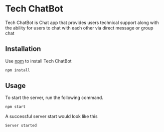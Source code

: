 # Tech ChatBot

Tech ChatBot is Chat app that provides users technical support along with the ability for users to chat with each other via direct message or group chat

## Installation

Use [npm](https://www.npmjs.com/) to install Tech ChatBot

```bash
npm install
```

## Usage
To start the server, run the following command.
```bash
npm start
```
A successful server start would look like this
```terminal
Server started
```
